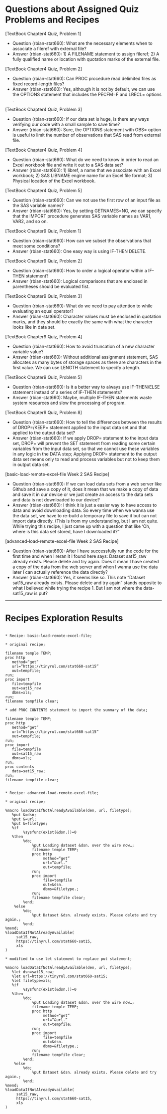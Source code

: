 
# Questions about Assigned Quiz Problems and Recipes


[TextBook Chapter4 Quiz, Problem 1]
* Question (rbian-stat660): What are the necessary elements when to associate a fileref with external file?
* Answer (rbian-stat660): 1) A FILENAME statement to assign fileref; 2) A fully qualified name or location with quotation marks of the external file.


[TextBook Chapter4 Quiz, Problem 2]
* Question (rbian-stat660): Can PROC procedure read delimited files as fixed record-length files?
* Answer (rbian-stat660): Yes, although it is not by default, we can use the OPTIONS statement that includes the PECFM=F and LRECL= options .


[TextBook Chapter4 Quiz, Problem 3]
* Question (rbian-stat660): If our data set is huge, is there any ways verifying our code with a small sample to save time?
* Answer (rbian-stat660): Sure, the OPTIONS statement with OBS= option is useful to limit the number of observations that SAS read from external file.


[TextBook Chapter4 Quiz, Problem 4]
* Question (rbian-stat660): What do we need to know in order to read an Excel workbook file and write it out to a SAS data set?
* Answer (rbian-stat660): 1) libref, a name that we associate with an Excel workbook; 2) SAS LIBNAME engine name for an Excel file format; 3) Physical location of the Excel workbook.


[TextBook Chapter4 Quiz, Problem 5]
* Question (rbian-stat660): Can we not use the first row of an input file as the SAS variable names?
* Answer (rbian-stat660): Yes, by setting GETNAMES=NO, we can specify that the IMPORT procedure generates SAS variable names as VAR1, VAR2, and so on.


[TextBook Chapter9 Quiz, Problem 1]
* Question (rbian-stat660): How can we subset the observations that meet some conditions?
* Answer (rbian-stat660): One easy way is using IF-THEN DELETE.


[TextBook Chapter9 Quiz, Problem 2]
* Question (rbian-stat660): How to order a logical operator within a IF-THEN statement?
* Answer (rbian-stat660): Logical comparisons that are enclosed in parentheses should be evaluated fist.


[TextBook Chapter9 Quiz, Problem 3]
* Question (rbian-stat660): What do we need to pay attention to while evaluating an equal operator?
* Answer (rbian-stat660): Character values must be enclosed in quotation marks, and they should be exactly the same with what the character looks like in data set.


[TextBook Chapter9 Quiz, Problem 4]
* Question (rbian-stat660): How to avoid truncation of a new character variable value?
* Answer (rbian-stat660): Without additional assignment statement, SAS allocates as many bytes of storage spaces as there are characters in the first value. We can use LENGTH statement to specify a length.


[TextBook Chapter9 Quiz, Problem 5]
* Question (rbian-stat660): Is it a better way to always use IF-THEN/ELSE statement instead of a series of IF-THEN statements?
* Answer (rbian-stat660): Maybe, multiple IF-THEN statements waste system resources and slow the processing of program.


[TextBook Chapter9 Quiz, Problem 8]
* Question (rbian-stat660): How to tell the differences between the results of DROP=/KEEP= statement applied to the input data set and that applied to the output data set?
* Answer (rbian-stat660): If we apply DROP= statement to the input data set, DROP= will prevent the SET statement from reading some certain variables from the input data set, so that we cannot use these variables in any logic in the DATA step; Applying DROP= statement to the output data set means only to read and process variables but not to keep them in output data set.


[basic-load-remote-excel-file Week 2 SAS Recipe]
* Question (rbian-stat660): If we can load data sets from a web server like Github and save a copy of it, does it mean that we make a copy of data and save it in our device or we just create an access to the data sets and data is not downloaded to our device?
* Answer (rbian-stat660): I think it is just a easier way to have access to data and avoid downloading data. So every time when we wanna use the data set, we have to re-build a temporary file to save it but can not import data directly. (This is from my understanding, but I am not quite. While trying this recipe, I just came up with a question that like ‘Oh, where is this data set stored, have I downloaded it?"


[advanced-load-remote-excel-file Week 2 SAS Recipe]
* Question (rbian-stat660): After I have successfully run the code for the first time and when I reran it I found here says: Dataset sat15_raw already exists. Please delete and try again. Does it mean I have created a copy of the data from the web server and when I wanna use the data later I can actually reference the data directly?
* Answer (rbian-stat660): Yes, it seems like so. This note “Dataset sat15_raw already exists. Please delete and try again” stands opposite to what I believed while trying the recipe 1. But I am not where the data-sat15_raw is put?  


***


# Recipes Exploration Results


```SAS

* Recipe: basic-load-remote-excel-file;

* original recipe;

filename temple TEMP;
proc http
   method=“get”
   url=“https://tinyrul.com/stat660-sat15”
   out=tempfile;
run;
proc import
   file=tempfile
   out=sat15_raw
   dbms=xls;
run;
filename tempfile clear;

* add PROC CONTENTS statement to import the summary of the data;

filename temple TEMP;
proc http
   method=“get”
   url=“https://tinyrul.com/stat660-sat15”
   out=tempfile;
run;
proc import
   file=tempfile
   out=sat15_raw
   dbms=xls;
run;
proc contents
   data=sat15_raw;
run;
filename tempfile clear;

```

```SAS

* Recipe: advanced-load-remote-excel-file;

* original recipe;

%macro loadDataIfNotAlreadyAvailable(den, url, filetype);
   %put &=dsn;
   %put &=url;
   %put &=filetype;
   %if
        %sysfunc(exist(&dsn.))=0
   %then
        %do;
            %put Loading dataset &dsn. over the wire now…;
            filename temple TEMP;
            proc http
                 method=“get”
                 url=“&url.”
                 out=tempfile;
            run;
            proc import
                 file=tempfile
                 out=&dsn.
                 dbms=&filetype.;
            run;
            filename tempfile clear;
        %end;
    %else
        %do;
            %put Dataset &dsn. already exists. Please delete and try again.;
        %end;
%mend;
%loadDataIfNotAlreadyAvailable(
     sat15_raw,
     https://tinyrul.com/stat660-sat15,
     xls
)

* modified to use let statement to replace put statement;

%macro loadDataIfNotAlreadyAvailable(den, url, filetype);
   %let dsn=sat15_raw;
   %let url=https://tinyrul.com/stat660-sat15;
   %let filetype=xls;
   %if
        %sysfunc(exist(&dsn.))=0
   %then
        %do;
            %put Loading dataset &dsn. over the wire now…;
            filename temple TEMP;
            proc http
                 method=“get”
                 url=“&url.”
                 out=tempfile;
            run;
            proc import
                 file=tempfile
                 out=&dsn.
                 dbms=&filetype.;
            run;
            filename tempfile clear;
        %end;
    %else
        %do;
            %put Dataset &dsn. already exists. Please delete and try again.;
        %end;
%mend;
%loadDataIfNotAlreadyAvailable(
     sat15_raw,
     https://tinyrul.com/stat660-sat15,
     xls
)

```

